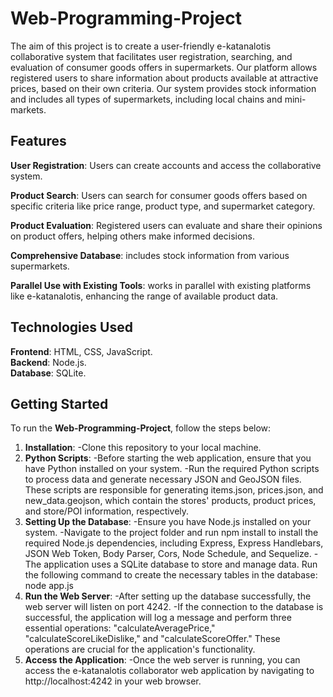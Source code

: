# Web-Programming-Project
The aim of this project is to create a user-friendly e-katanalotis collaborative system that facilitates user registration, searching, and evaluation of consumer goods offers in supermarkets. Our platform allows registered users to share information about products available at attractive prices, based on their own criteria. Our system provides stock information and includes all types of supermarkets, including local chains and mini-markets.  

## Features
**User Registration**: Users can create accounts and access the collaborative system.  

**Product Search**: Users can search for consumer goods offers based on specific criteria like price range, product type, and supermarket category.  

**Product Evaluation**: Registered users can evaluate and share their opinions on product offers, helping others make informed decisions.  

**Comprehensive Database**: includes stock information from various supermarkets.  

**Parallel Use with Existing Tools**: works in parallel with existing platforms like e-katanalotis, enhancing the range of available product data.  

## Technologies Used
**Frontend**: HTML, CSS, JavaScript.  
**Backend**: Node.js.  
**Database**: SQLite.  

## Getting Started  
To run the **Web-Programming-Project**, follow the steps below:
1. **Installation**:
   -Clone this repository to your local machine.
2. **Python Scripts**:
   -Before starting the web application, ensure that you have Python installed on your system.
   -Run the required Python scripts to process data and generate necessary JSON and GeoJSON files. These scripts are responsible for generating items.json, prices.json, and new_data.geojson, which contain the stores' products, product prices, and store/POI information, respectively.
3. **Setting Up the Database**:
   -Ensure you have Node.js installed on your system.
   -Navigate to the project folder and run npm install to install the required Node.js dependencies, including Express, Express Handlebars, JSON Web Token, Body Parser, Cors, Node Schedule, and Sequelize.
   -The application uses a SQLite database to store and manage data. Run the following command to create the necessary tables in the database: node app.js
4. **Run the Web Server**:
   -After setting up the database successfully, the web server will listen on port 4242.
   -If the connection to the database is successful, the application will log a message and perform three essential operations: "calculateAveragePrice," "calculateScoreLikeDislike," and "calculateScoreOffer." These operations are crucial for the application's functionality.
5. **Access the Application**:
   -Once the web server is running, you can access the e-katanalotis collaborator web application by navigating to http://localhost:4242 in your web browser.






